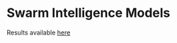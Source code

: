 # Swarm Intelligence Models

Results available <a href="https://drive.google.com/drive/folders/1xc-yU7-Gg0QIVHcg1ukQeIlYLzGi7L9P?usp=sharing">here</a>

